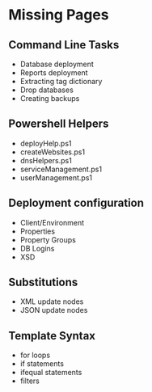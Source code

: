 # Missing Pages

## Command Line Tasks

* Database deployment
* Reports deployment
* Extracting tag dictionary
* Drop databases
* Creating backups

## Powershell Helpers

* deployHelp.ps1
* createWebsites.ps1
* dnsHelpers.ps1
* serviceManagement.ps1
* userManagement.ps1

## Deployment configuration

* Client/Environment
* Properties
* Property Groups
* DB Logins
* XSD

## Substitutions

* XML update nodes
* JSON update nodes

## Template Syntax

* for loops
* if statements
* ifequal statements
* filters
